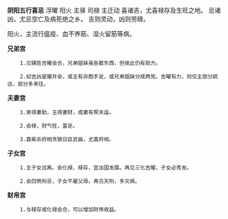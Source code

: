 **阴阳五行喜忌**
浮曜 阳火 主驿 司禄 主迁动
喜诸吉，尤喜禄存及生旺之地。
忌诸凶，尤忌空亡及病死绝之乡。
吉则灵动，凶则劳碌。

阳火，主流行瘟疫、血不养筋、湿火留筋等病。

**兄弟宫**
```
    1.见辅佐吉曜会合，兄弟姐妹虽各散东西，但彼此仍有助力。

    2.如吉凶星曜并会，或主有异胞手足，或兄弟姐妹分成两党。吉曜有力，则仅主部分疏远，部分多来往。
```

**夫妻宫**
```
    1.男得妻助，主得妻财，或妻有帮夫运。

    2.会禄，财气旺，富足。

    3.喜紫杀府相贪狼日巨武曲，尤喜府相。
```

**子女宫**
```
    1.主子女远离。会化禄、禄存，宜出国发展。再见三化吉曜，子女必秀发。

    2.会四煞刑忌，子女不雇父母。再见天刑，多灾病。
```

**财帛宫**
```
    1.与禄存或化禄会合，可以增加财帛收益。
```